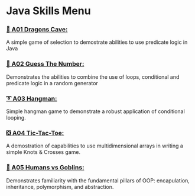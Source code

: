 <h1> Java Skills Menu </h1>
<h3><a href="https://github.com/pkingori/Java-GenSpark/blob/main/GenSpark-A01_DragonCave/src/DragonCave.java"><p> &#x1F996; A01 Dragons Cave:</a></h3> A simple game of selection to demostrate abilities to use predicate logic in Java</br>
<h3><a href="https://github.com/pkingori/Java-GenSpark/blob/main/GenSpark-A02_Guess_The_Number/src/Udemy/JavaMasterClass/Play.java"><p> &#127922; A02 Guess The Number:</a></h3> Demonstrates the abilities to combine the use of loops, conditional and predicate logic in a random generator</br>
<h3><a href="https://github.com/pkingori/Java-GenSpark/blob/main/GenSpark-A03-Hangman/src/hangman.java"><p> &#10160; A03 Hangman:</a></h3> Simple hangman game to demonstrate a robust application of conditional looping.</br>	
<h3><a href="https://github.com/pkingori/Java-GenSpark/blob/main/GenSpark_A04-Game_X-O/src/PlayXO.java"><p> &#10062; A04 Tic-Tac-Toe:</a></h3> A demostration of capabilities to use multidimensional arrays in writing a simple Knots & Crosses game.</br>	
<h3><a href="https://github.com/pkingori/Java-GenSpark/blob/main/GenSpark-A05_Humans_vs_Goblins/src/HumaGoblins.java"><p> &#x1f47a; A05 Humans vs Goblins:</a></h3> Demonstrates familiarity with the fundamental pillars of OOP: encapulation, inheritance, polymorphism, and abstraction.</br>
